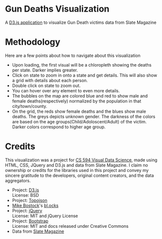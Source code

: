 # Gun Deaths Visualization
A [D3.js application](https://cjagad2.people.uic.edu/hw2/) to visualize Gun Death victims data from Slate Magazine

# Methodology
Here are a few points about how to navigate about this visualization

* Upon loading, the first visual will be a chloropleth showing the deaths per state. Darker implies greater.
* Click on state to zoom in onto a state and get details. This will also show a grid with details about each person.
* Double click on state to zoom out.
* You can hover over any element to even more details.
* The bubbles on the map are colored blue and red to show male and female deaths(respectively) normalized by the population in that city/town/county.
* On the grid, the reds show female deaths and the blues show male deaths. The greys depicts unknown gender. The darkness of the colors are based on the age groups(Child/Adoloscent/Adult) of the victim. Darker colors correspond to higher age group.

# Credits
This visualization was a project for [CS 594 Visual Data Science](https://www.evl.uic.edu/cs594/), made using HTML, CSS, JQuery and D3.js and data from Slate Magazine. I claim no ownership or credits for the libraries used in this project and convey my sincere gratitude to the developers, original content creators, and the data aggregators.

* Project: [D3.js](https://d3js.org/)  
License: BSD
* Project: [Topojson](https://github.com/topojson/topojson)
* [Mike Bostock](https://bost.ocks.org/mike/)'s [bl.ocks](https://bl.ocks.org/mbostock)
* Project: [jQuery](https://code.jquery.com/)  
License: MIT and jQuery License
* Project: [Bootstrap](http://getbootstrap.com/)  
License: MIT and docs released under Creative Commons
* Data from [Slate Magazine](http://www.slate.com/articles/news_and_politics/crime/2012/12/gun_death_tally_every_american_gun_death_since_newtown_sandy_hook_shooting.html)
